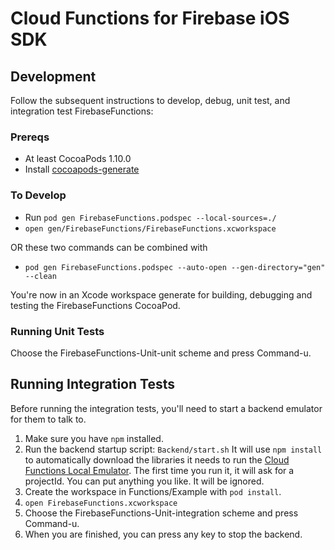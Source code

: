 # Cloud Functions for Firebase iOS SDK

## Development

Follow the subsequent instructions to develop, debug, unit test, and
integration test FirebaseFunctions:

### Prereqs

- At least CocoaPods 1.10.0
- Install [cocoapods-generate](https://github.com/square/cocoapods-generate)

### To Develop

- Run `pod gen FirebaseFunctions.podspec --local-sources=./`
- `open gen/FirebaseFunctions/FirebaseFunctions.xcworkspace`

OR these two commands can be combined with

- `pod gen FirebaseFunctions.podspec --auto-open --gen-directory="gen" --clean`

You're now in an Xcode workspace generate for building, debugging and
testing the FirebaseFunctions CocoaPod.

### Running Unit Tests

Choose the FirebaseFunctions-Unit-unit scheme and press Command-u.

## Running Integration Tests

Before running the integration tests, you'll need to start a backend emulator
for them to talk to.

1.  Make sure you have `npm` installed.
2.  Run the backend startup script: `Backend/start.sh`
    It will use `npm install` to automatically download the libraries it needs
    to run the [Cloud Functions Local Emulator](https://cloud.google.com/functions/docs/emulator).
    The first time you run it, it will ask for a projectId.
    You can put anything you like. It will be ignored.
3.  Create the workspace in Functions/Example with `pod install`.
4.  `open FirebaseFunctions.xcworkspace`
5.  Choose the FirebaseFunctions-Unit-integration scheme and press Command-u.
6.  When you are finished, you can press any key to stop the backend.
